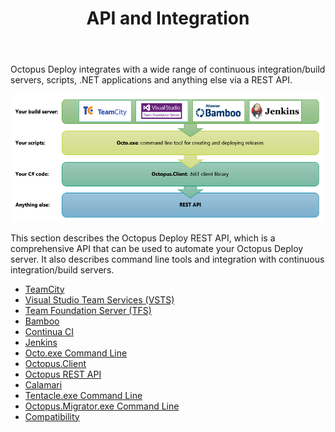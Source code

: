 ﻿---
title: API and Integration
position: 7
---


Octopus Deploy integrates with a wide range of continuous integration/build servers, scripts, .NET applications and anything else via a REST API.


![](/docs/images/3048159/3278140.png)


This section describes the Octopus Deploy REST API, which is a comprehensive API that can be used to automate your Octopus Deploy server. It also describes command line tools and integration with continuous integration/build servers.


- [TeamCity](/docs/home/api-and-integration/teamcity.md)
- [Visual Studio Team Services (VSTS)](/docs/home/api-and-integration/visual-studio-team-services-(vsts).md)
- [Team Foundation Server (TFS)](/docs/home/api-and-integration/team-foundation-server-(tfs).md)
- [Bamboo](/docs/home/api-and-integration/bamboo.md)
- [Continua CI](/docs/home/api-and-integration/continua-ci.md)
- [Jenkins](/docs/home/api-and-integration/jenkins.md)
- [Octo.exe Command Line](/docs/home/api-and-integration/octo.exe-command-line.md)
- [Octopus.Client](/docs/home/api-and-integration/octopus.client.md)
- [Octopus REST API](/docs/home/api-and-integration/octopus-rest-api.md)
- [Calamari](/docs/home/api-and-integration/calamari.md)
- [Tentacle.exe Command Line](/docs/home/api-and-integration/tentacle.exe-command-line.md)
- [Octopus.Migrator.exe Command Line](/docs/home/api-and-integration/octopus.migrator.exe-command-line.md)
- [Compatibility](/docs/home/api-and-integration/compatibility.md)
